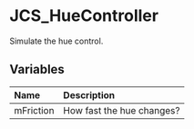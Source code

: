 # JCS_HueController

Simulate the hue control.

## Variables

| Name | Description |
|:---|:---|
| mFriction | How fast the hue changes? |
